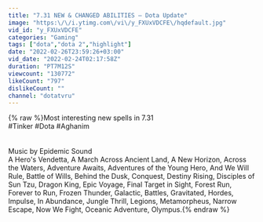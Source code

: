 ```yaml
---
title: "7.31 NEW & CHANGED ABILITIES — Dota Update"
image: "https:\/\/i.ytimg.com\/vi\/y_FXUxVDCFE\/hqdefault.jpg"
vid_id: "y_FXUxVDCFE"
categories: "Gaming"
tags: ["dota","dota 2","highlight"]
date: "2022-02-26T23:59:26+03:00"
vid_date: "2022-02-24T02:17:58Z"
duration: "PT7M12S"
viewcount: "130772"
likeCount: "797"
dislikeCount: ""
channel: "dotatvru"
---
```

{% raw %}Most interesting new spells in 7.31<br />#Tinker #Dota #Aghanim<br /><br /><br />Music by Epidemic Sound<br />A Hero's Vendetta, A March Across Ancient Land, A New Horizon, Across the Waters, Adventure Awaits, Adventures of the Young Hero, And We Will Rule, Battle of Wills, Behind the Dusk, Conquest, Destiny Rising, Disciples of Sun Tzu, Dragon King, Epic Voyage, Final Target in Sight, Forest Run, Forever to Run, Frozen Thunder, Galactic, Battles, Gravitated, Hordes, Impulse, In Abundance, Jungle Thrill, Legions, Metamorpheus, Narrow Escape, Now We Fight, Oceanic Adventure, Olympus.{% endraw %}
